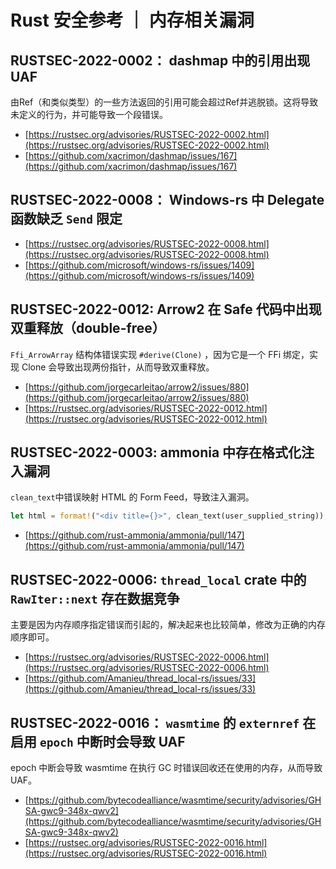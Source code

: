 # Rust 安全参考 ｜ 内存相关漏洞


## RUSTSEC-2022-0002： dashmap 中的引用出现 UAF

由Ref（和类似类型）的一些方法返回的引用可能会超过Ref并逃脱锁。这将导致未定义的行为，并可能导致一个段错误。

- [https://rustsec.org/advisories/RUSTSEC-2022-0002.html](https://rustsec.org/advisories/RUSTSEC-2022-0002.html)
- [https://github.com/xacrimon/dashmap/issues/167](https://github.com/xacrimon/dashmap/issues/167)

## RUSTSEC-2022-0008： Windows-rs 中 Delegate 函数缺乏 `Send` 限定

- [https://rustsec.org/advisories/RUSTSEC-2022-0008.html](https://rustsec.org/advisories/RUSTSEC-2022-0008.html)
- [https://github.com/microsoft/windows-rs/issues/1409](https://github.com/microsoft/windows-rs/issues/1409)

## RUSTSEC-2022-0012: Arrow2 在 Safe 代码中出现双重释放（double-free）

`Ffi_ArrowArray` 结构体错误实现 `#derive(Clone)` ，因为它是一个 FFi 绑定，实现 Clone 会导致出现两份指针，从而导致双重释放。

- [https://github.com/jorgecarleitao/arrow2/issues/880](https://github.com/jorgecarleitao/arrow2/issues/880)
- [https://rustsec.org/advisories/RUSTSEC-2022-0012.html](https://rustsec.org/advisories/RUSTSEC-2022-0012.html)

## RUSTSEC-2022-0003: ammonia 中存在格式化注入漏洞

`clean_text`中错误映射 HTML 的 Form Feed，导致注入漏洞。

```rust
let html = format!("<div title={}>", clean_text(user_supplied_string));
```

- [https://github.com/rust-ammonia/ammonia/pull/147](https://github.com/rust-ammonia/ammonia/pull/147)

## RUSTSEC-2022-0006: `thread_local` crate 中的 `RawIter::next` 存在数据竞争

主要是因为内存顺序指定错误而引起的，解决起来也比较简单，修改为正确的内存顺序即可。

- [https://rustsec.org/advisories/RUSTSEC-2022-0006.html](https://rustsec.org/advisories/RUSTSEC-2022-0006.html)
- [https://github.com/Amanieu/thread_local-rs/issues/33](https://github.com/Amanieu/thread_local-rs/issues/33)

## RUSTSEC-2022-0016： `wasmtime` 的 `externref` 在启用 `epoch` 中断时会导致 UAF

epoch 中断会导致 wasmtime 在执行 GC 时错误回收还在使用的内存，从而导致 UAF。

- [https://github.com/bytecodealliance/wasmtime/security/advisories/GHSA-gwc9-348x-qwv2](https://github.com/bytecodealliance/wasmtime/security/advisories/GHSA-gwc9-348x-qwv2)
- [https://rustsec.org/advisories/RUSTSEC-2022-0016.html](https://rustsec.org/advisories/RUSTSEC-2022-0016.html)